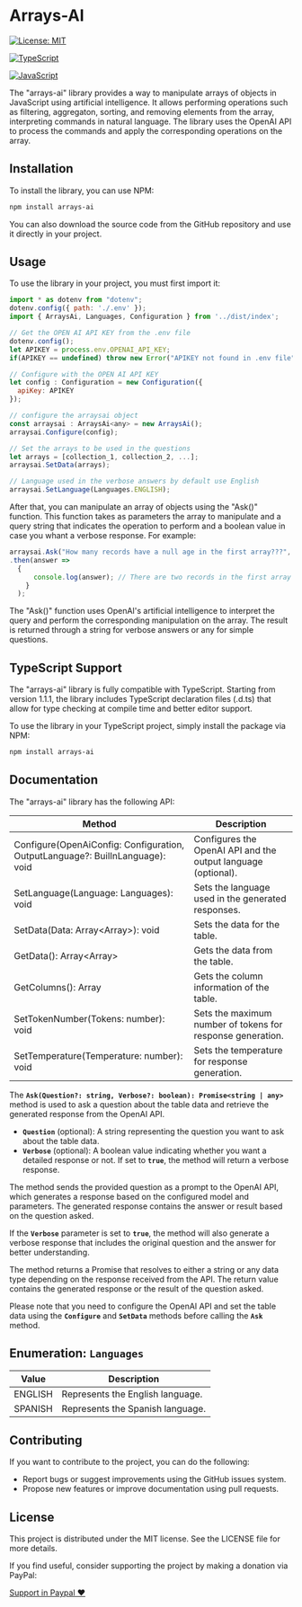 # Arrays-AI

[![License: MIT](https://img.shields.io/badge/License-MIT-yellow.svg)](https://opensource.org/licenses/MIT)

[![TypeScript](https://img.shields.io/badge/TypeScript-Ready-blue.svg)](https://www.typescriptlang.org/)

[![JavaScript](https://img.shields.io/badge/JavaScript-ES6-yellow.svg)](https://www.javascript.com/)

The "arrays-ai" library provides a way to manipulate arrays of objects in JavaScript using artificial intelligence. It allows performing operations such as filtering, aggregaton, sorting, and removing elements from the array, interpreting commands in natural language. The library uses the OpenAI API to process the commands and apply the corresponding operations on the array.

## **Installation**

To install the library, you can use NPM:

```bash
npm install arrays-ai
```

You can also download the source code from the GitHub repository and use it directly in your project.

## **Usage**

To use the library in your project, you must first import it:

```jsx
import * as dotenv from "dotenv";
dotenv.config({ path: './.env' });
import { ArraysAi, Languages, Configuration } from '../dist/index';

// Get the OPEN AI API KEY from the .env file
dotenv.config();
let APIKEY = process.env.OPENAI_API_KEY;
if(APIKEY == undefined) throw new Error("APIKEY not found in .env file");

// Configure with the OPEN AI API KEY
let config : Configuration = new Configuration({
  apiKey: APIKEY
});

// configure the arraysai object
const arraysai : ArraysAi<any> = new ArraysAi();
arraysai.Configure(config);

// Set the arrays to be used in the questions
let arrays = [collection_1, collection_2, ...];
arraysai.SetData(arrays);

// Language used in the verbose answers by default use English
arraysai.SetLanguage(Languages.ENGLISH);

```

After that, you can manipulate an array of objects using the "Ask()" function. This function takes as parameters the array to manipulate and a query string that indicates the operation to perform and a boolean value in case you whant a verbose response. For example:

```jsx
arraysai.Ask("How many records have a null age in the first array???", true)
.then(answer => 
  {
      console.log(answer); // There are two records in the first array that have a null age.
    }
  );
```

The "Ask()" function uses OpenAI's artificial intelligence to interpret the query and perform the corresponding manipulation on the array. The result is returned through a string for verbose answers or any for simple questions.


## **TypeScript Support**


The "arrays-ai" library is fully compatible with TypeScript. Starting from version 1.1.1, the library includes TypeScript declaration files (.d.ts) that allow for type checking at compile time and better editor support.

To use the library in your TypeScript project, simply install the package via NPM:

```bash
npm install arrays-ai
```

## **Documentation**

The "arrays-ai" library has the following API:

| Method | Description |
| --- | --- |
| Configure(OpenAiConfig: Configuration, OutputLanguage?: BuilInLanguage): void | Configures the OpenAI API and the output language (optional). |
| SetLanguage(Language: Languages): void | Sets the language used in the generated responses. |
| SetData(Data: Array<Array<T>>): void | Sets the data for the table. |
| GetData(): Array<Array<T>> | Gets the data from the table. |
| GetColumns(): Array<IColumns> | Gets the column information of the table. |
| SetTokenNumber(Tokens: number): void | Sets the maximum number of tokens for response generation. |
| SetTemperature(Temperature: number): void | Sets the temperature for response generation. |

The **`Ask(Question?: string, Verbose?: boolean): Promise<string | any>`** method is used to ask a question about the table data and retrieve the generated response from the OpenAI API.

- **`Question`** (optional): A string representing the question you want to ask about the table data.
- **`Verbose`** (optional): A boolean value indicating whether you want a detailed response or not. If set to **`true`**, the method will return a verbose response.

The method sends the provided question as a prompt to the OpenAI API, which generates a response based on the configured model and parameters. The generated response contains the answer or result based on the question asked.

If the **`Verbose`** parameter is set to **`true`**, the method will also generate a verbose response that includes the original question and the answer for better understanding.

The method returns a Promise that resolves to either a string or any data type depending on the response received from the API. The return value contains the generated response or the result of the question asked.

Please note that you need to configure the OpenAI API and set the table data using the **`Configure`** and **`SetData`** methods before calling the **`Ask`** method.

## **Enumeration: `Languages`**

| Value | Description |
| --- | --- |
| ENGLISH | Represents the English language. |
| SPANISH | Represents the Spanish language. |

## **Contributing**

If you want to contribute to the project, you can do the following:

- Report bugs or suggest improvements using the GitHub issues system.
- Propose new features or improve documentation using pull requests.

## **License**

This project is distributed under the MIT license. See the LICENSE file for more details.

If you find useful, consider supporting the project by making a donation via PayPal:

[Support in Paypal ♥️ ](https://www.paypal.com/donate/?hosted_button_id=Z6KKYZKYY25CW)